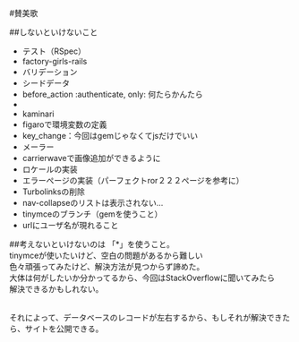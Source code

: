 #賛美歌

##しないといけないこと
<ul>
	<li>テスト（RSpec）</li>
	<li>factory-girls-rails</li>
	<li>バリデーション</li>
	<li>シードデータ</li>
	<li>before_action :authenticate, only: 何たらかんたら<li>
	<li>kaminari</li>
	<li>figaroで環境変数の定義</li>
	<li>key_change：今回はgemじゃなくてjsだけでいい</li>
	<li>メーラー</li>	
	<li>carrierwaveで画像追加ができるように</li>
	<li>ロケールの実装</li>
	<li>エラーぺージの実装（パーフェクトror２２２ぺージを参考に）</li>
	<li>Turbolinksの削除</li>
	<li>nav-collapseのリストは表示されない...</li>
	<li>tinymceのブランチ（gemを使うこと）</li>
	<li>urlにユーザ名が現れること</li>
</ul>


##考えないといけないのは
「*」を使うこと。<br/>
tinymceが使いたいけど、空白の問題があるから難しい<br/>
色々頑張ってみたけど、解決方法が見つからず諦めた。<br/>
大体は何がしたいか分かってるから、今回はStackOverflowに聞いてみたら<br/>
解決できるかもしれない。<br/><br/>

それによって、データベースのレコードが左右するから、もしそれが解決できたら、サイトを公開できる。